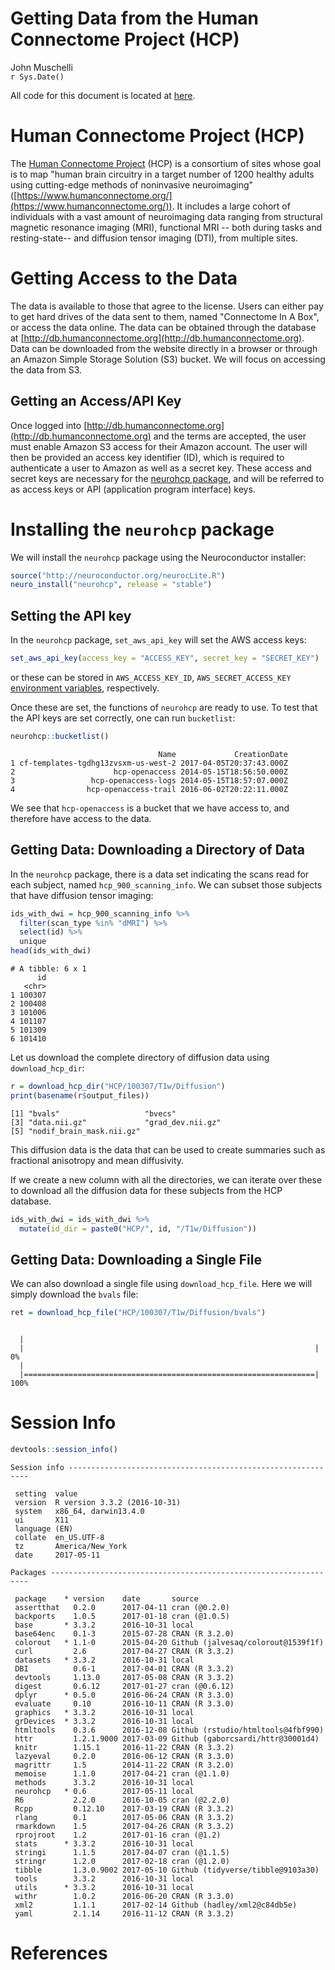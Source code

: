 # Getting Data from the Human Connectome Project (HCP)
John Muschelli  
`r Sys.Date()`  

All code for this document is located at [here](https://raw.githubusercontent.com/muschellij2/neuroc/master/neurohcp/index.R).



# Human Connectome Project (HCP)
The [Human Connectome Project](https://www.humanconnectome.org/) (HCP) is a consortium of sites whose goal is to map "human brain circuitry in a target number of 1200 healthy adults using cutting-edge methods of noninvasive neuroimaging" ([https://www.humanconnectome.org/](https://www.humanconnectome.org/)).  It includes a large cohort of individuals with a vast amount of neuroimaging data ranging from structural magnetic resonance imaging (MRI), functional MRI -- both during tasks and resting-state-- and diffusion tensor imaging (DTI), from multiple sites. 

# Getting Access to the Data

The data is available to those that agree to the license.  Users can either pay to get hard drives of the data sent to them, named "Connectome In A Box", or access the data online.  The data can be obtained through the database at [http://db.humanconnectome.org](http://db.humanconnectome.org).  Data can be downloaded from the website directly in a browser or through an Amazon Simple Storage Solution (S3) bucket.  We will focus on accessing the data from S3.
 
## Getting an Access/API Key

Once logged into [http://db.humanconnectome.org](http://db.humanconnectome.org) and the terms are accepted, the user must enable Amazon S3 access for their Amazon account.  The user will then be provided an access key identifier (ID), which is required to authenticate a user to Amazon as well as a secret key.  These access and secret keys are necessary for the [neurohcp package](https://github.com/muschellij2/neurohcp), and will be referred to as access keys or API (application program interface) keys.

# Installing the `neurohcp` package

We will install the `neurohcp` package using the Neuroconductor installer:

```r
source("http://neuroconductor.org/neurocLite.R")
neuro_install("neurohcp", release = "stable")
```

## Setting the API key

In the `neurohcp` package, `set_aws_api_key` will set the AWS access keys:


```r
set_aws_api_key(access_key = "ACCESS_KEY", secret_key = "SECRET_KEY")
```
or these can be stored in `AWS_ACCESS_KEY_ID`, `AWS_SECRET_ACCESS_KEY` [environment variables](https://stat.ethz.ch/R-manual/R-devel/library/base/html/EnvVar.html), respectively.

Once these are set, the functions of `neurohcp` are ready to use.  To test that the API keys are set correctly, one can run `bucketlist`:


```r
neurohcp::bucketlist()
```


```
                                 Name             CreationDate
1 cf-templates-tgdhg13zvsxm-us-west-2 2017-04-05T20:37:43.000Z
2                      hcp-openaccess 2014-05-15T18:56:50.000Z
3                 hcp-openaccess-logs 2014-05-15T18:57:07.000Z
4                hcp-openaccess-trail 2016-06-02T20:22:11.000Z
```

We see that `hcp-openaccess` is a bucket that we have access to, and therefore have access to the data.


## Getting Data: Downloading a Directory of Data

In the `neurohcp` package, there is a data set indicating the scans read for each subject, named `hcp_900_scanning_info`.  We can subset those subjects that have diffusion tensor imaging:


```r
ids_with_dwi = hcp_900_scanning_info %>% 
  filter(scan_type %in% "dMRI") %>% 
  select(id) %>% 
  unique
head(ids_with_dwi)
```

```
# A tibble: 6 x 1
      id
   <chr>
1 100307
2 100408
3 101006
4 101107
5 101309
6 101410
```

Let us download the complete directory of diffusion data using `download_hcp_dir`:

```r
r = download_hcp_dir("HCP/100307/T1w/Diffusion")
print(basename(r$output_files))
```

```
[1] "bvals"                   "bvecs"                  
[3] "data.nii.gz"             "grad_dev.nii.gz"        
[5] "nodif_brain_mask.nii.gz"
```
This diffusion data is the data that can be used to create summaries such as fractional anisotropy and mean diffusivity.  

If we create a new column with all the directories, we can iterate over these to download all the diffusion data for these subjects from the HCP database.

```r
ids_with_dwi = ids_with_dwi %>% 
  mutate(id_dir = paste0("HCP/", id, "/T1w/Diffusion"))
```

## Getting Data: Downloading a Single File
We can also download a single file using `download_hcp_file`.  Here we will simply download the `bvals` file:


```r
ret = download_hcp_file("HCP/100307/T1w/Diffusion/bvals")
```

```

  |                                                                       
  |                                                                 |   0%
  |                                                                       
  |=================================================================| 100%
```



# Session Info


```r
devtools::session_info()
```

```
Session info -------------------------------------------------------------
```

```
 setting  value                       
 version  R version 3.3.2 (2016-10-31)
 system   x86_64, darwin13.4.0        
 ui       X11                         
 language (EN)                        
 collate  en_US.UTF-8                 
 tz       America/New_York            
 date     2017-05-11                  
```

```
Packages -----------------------------------------------------------------
```

```
 package    * version    date       source                            
 assertthat   0.2.0      2017-04-11 cran (@0.2.0)                     
 backports    1.0.5      2017-01-18 cran (@1.0.5)                     
 base       * 3.3.2      2016-10-31 local                             
 base64enc    0.1-3      2015-07-28 CRAN (R 3.2.0)                    
 colorout   * 1.1-0      2015-04-20 Github (jalvesaq/colorout@1539f1f)
 curl         2.6        2017-04-27 CRAN (R 3.3.2)                    
 datasets   * 3.3.2      2016-10-31 local                             
 DBI          0.6-1      2017-04-01 CRAN (R 3.3.2)                    
 devtools     1.13.0     2017-05-08 CRAN (R 3.3.2)                    
 digest       0.6.12     2017-01-27 cran (@0.6.12)                    
 dplyr      * 0.5.0      2016-06-24 CRAN (R 3.3.0)                    
 evaluate     0.10       2016-10-11 CRAN (R 3.3.0)                    
 graphics   * 3.3.2      2016-10-31 local                             
 grDevices  * 3.3.2      2016-10-31 local                             
 htmltools    0.3.6      2016-12-08 Github (rstudio/htmltools@4fbf990)
 httr         1.2.1.9000 2017-03-09 Github (gaborcsardi/httr@30001d4) 
 knitr        1.15.1     2016-11-22 CRAN (R 3.3.2)                    
 lazyeval     0.2.0      2016-06-12 CRAN (R 3.3.0)                    
 magrittr     1.5        2014-11-22 CRAN (R 3.2.0)                    
 memoise      1.1.0      2017-04-21 cran (@1.1.0)                     
 methods      3.3.2      2016-10-31 local                             
 neurohcp   * 0.6        2017-05-11 local                             
 R6           2.2.0      2016-10-05 cran (@2.2.0)                     
 Rcpp         0.12.10    2017-03-19 CRAN (R 3.3.2)                    
 rlang        0.1        2017-05-06 CRAN (R 3.3.2)                    
 rmarkdown    1.5        2017-04-26 CRAN (R 3.3.2)                    
 rprojroot    1.2        2017-01-16 cran (@1.2)                       
 stats      * 3.3.2      2016-10-31 local                             
 stringi      1.1.5      2017-04-07 cran (@1.1.5)                     
 stringr      1.2.0      2017-02-18 cran (@1.2.0)                     
 tibble       1.3.0.9002 2017-05-10 Github (tidyverse/tibble@9103a30) 
 tools        3.3.2      2016-10-31 local                             
 utils      * 3.3.2      2016-10-31 local                             
 withr        1.0.2      2016-06-20 CRAN (R 3.3.0)                    
 xml2         1.1.1      2017-02-14 Github (hadley/xml2@c84db5e)      
 yaml         2.1.14     2016-11-12 CRAN (R 3.3.2)                    
```

# References
